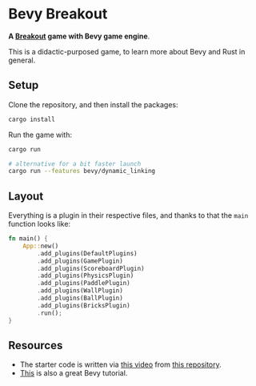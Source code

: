 # Bevy Breakout

**A [Breakout](<https://en.wikipedia.org/wiki/Breakout_(video_game)>) game with Bevy game engine**.

This is a didactic-purposed game, to learn more about Bevy and Rust in general.

## Setup

Clone the repository, and then install the packages:

```sh
cargo install
```

Run the game with:

```sh
cargo run

# alternative for a bit faster launch
cargo run --features bevy/dynamic_linking
```

## Layout

Everything is a plugin in their respective files, and thanks to that the `main` function looks like:

```rs
fn main() {
    App::new()
        .add_plugins(DefaultPlugins)
        .add_plugins(GamePlugin)
        .add_plugins(ScoreboardPlugin)
        .add_plugins(PhysicsPlugin)
        .add_plugins(PaddlePlugin)
        .add_plugins(WallPlugin)
        .add_plugins(BallPlugin)
        .add_plugins(BricksPlugin)
        .run();
}
```

## Resources

- The starter code is written via [this video](https://www.youtube.com/watch?v=E9SzRc9HkOg) from [this repository](https://github.com/c-gamedev/bevy-breakout).
- [This](https://www.youtube.com/watch?v=B6ZFuYYZCSY) is also a great Bevy tutorial.
